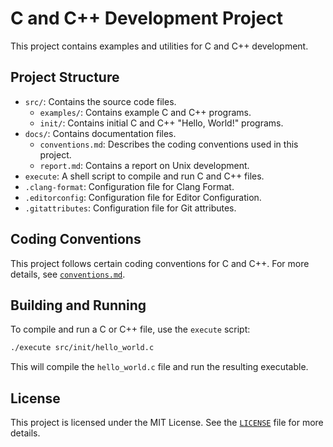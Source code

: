 # C and C++ Development Project

This project contains examples and utilities for C and C++ development.

## Project Structure

- `src/`: Contains the source code files.
  - `examples/`: Contains example C and C++ programs.
  - `init/`: Contains initial C and C++ "Hello, World!" programs.
- `docs/`: Contains documentation files.
  - `conventions.md`: Describes the coding conventions used in this project.
  - `report.md`: Contains a report on Unix development.
- `execute`: A shell script to compile and run C and C++ files.
- `.clang-format`: Configuration file for Clang Format.
- `.editorconfig`: Configuration file for Editor Configuration.
- `.gitattributes`: Configuration file for Git attributes.

## Coding Conventions

This project follows certain coding conventions for C and C++. For more details,
see [`conventions.md`](docs/conventions.md).

## Building and Running

To compile and run a C or C++ file, use the `execute` script:

```sh
./execute src/init/hello_world.c
```

This will compile the `hello_world.c` file and run the resulting executable.

## License

This project is licensed under the MIT License. See the [`LICENSE`](LICENSE)
file for more details.
